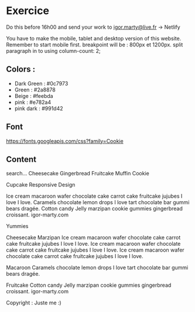 # Exercice

Do this before 16h00 and send your work to igor.marty@live.fr -> Netlify

You have to make the mobile, tablet and desktop version of this website.
Remember to start mobile first.
breakpoint will be : 800px et 1200px.
split paragraph in to using column-count: 2;

## Colors :

- Dark Green : #0c7973
- Green : #2a8878
- Beige : #feebda
- pink : #e782a4
- pink dark : #991d42

## Font

https://fonts.googleapis.com/css?family=Cookie

## Content

search...
Cheesecake Gingerbread Fruitcake Muffin Cookie

Cupcake Responsive Design

Ice cream macaroon wafer chocolate cake carrot cake fruitcake jujubes I love I love. Caramels chocolate lemon drops I love tart chocolate bar gummi bears dragée. Cotton candy Jelly marzipan cookie gummies gingerbread croissant. igor-marty.com

Yummies

Cheesecake Marzipan
Ice cream macaroon wafer chocolate cake carrot cake fruitcake jujubes I love I love. Ice cream macaroon wafer chocolate cake carrot cake fruitcake jujubes I love I love. Ice cream macaroon wafer chocolate cake carrot cake fruitcake jujubes I love I love.

Macaroon
Caramels chocolate lemon drops I love tart chocolate bar gummi bears dragée.

Fruitcake
Cotton candy Jelly marzipan cookie gummies gingerbread croissant. igor-marty.com

Copyright : Juste me :)
